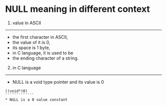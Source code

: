 NULL meaning in different context
=================================
1. value in ASCII
---------------------------------
* the first character in ASCII,
* the value of it is 0,
* its space is 1 byte,
* in C language, it is used to be
* the ending character of a string.
2. in C language 
---------------------------------
* NULL is a void type pointer and
its value is 0
``````````````
((void*)0)
`````````````
* NULL is a 0 value constant
